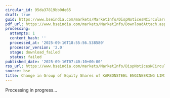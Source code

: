 ```yaml
---
circular_id: 95da37819bb0de65
draft: true
guid: https://www.bseindia.com/markets/MarketInfo/DispNoticesNCirculars.aspx?Noticeid={92BE4775-D0C2-41B4-9F91-399D70DAA128}&noticeno=20250916-3&dt=09/16/2025&icount=3&totcount=79&flag=0
pdf_url: https://www.bseindia.com/markets/MarketInfo/DownloadAttach.aspx?id=20250916-3&attachedId=
processing:
  attempts: 1
  content_hash: ''
  processed_at: '2025-09-16T18:55:56.538580'
  processor_version: '2.0'
  stage: download_failed
  status: failed
published_date: '2025-09-16T07:40:10+00:00'
rss_url: https://www.bseindia.com/markets/MarketInfo/DispNoticesNCirculars.aspx?Noticeid={92BE4775-D0C2-41B4-9F91-399D70DAA128}&noticeno=20250916-3&dt=09/16/2025&icount=3&totcount=79&flag=0
source: bse
title: Change in Group of Equity Shares of KARBONSTEEL ENGINEERING LIMITED
---
```


Processing in progress...